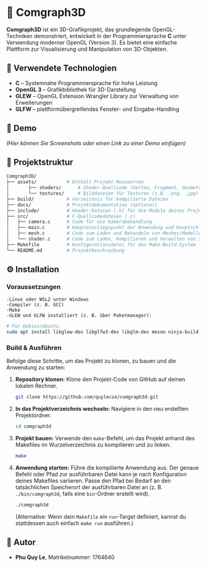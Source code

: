 # 🧊 Comgraph3D

**Comgraph3D** ist ein 3D-Grafikprojekt, das grundlegende OpenGL-Techniken demonstriert, entwickelt in der Programmiersprache **C** unter Verwendung moderner OpenGL (Version 3). Es bietet eine einfache Plattform zur Visualisierung und Manipulation von 3D-Objekten.

## 🔧 Verwendete Technologien

- **C** – Systemnahe Programmiersprache für hohe Leistung
- **OpenGL 3** – Grafikbibliothek für 3D-Darstellung
- **GLEW** – OpenGL Extension Wrangler Library zur Verwaltung von Erweiterungen
- **GLFW** – plattformübergreifendes Fenster- und Eingabe-Handling

## 🚀 Demo

*(Hier können Sie Screenshots oder einen Link zu einer Demo einfügen)*

## 📁 Projektstruktur

```bash
Comgraph3D/
├── assets/           # Enthält Projekt-Ressourcen
│       ├── shaders/      # Shader-Quellcode (Vertex, Fragment, Geometrie...) (z.B. .vert, .frag)
│     	└── textures/     # Bilddateien für Texturen (z.B. .png, .jpg)      
├── build/            # Verzeichnis für kompilierte Dateien
├── docs/             # Projektdokumentation (optional)
├── include/          # Header-Dateien (.h) für die Module deines Projekts
├── src/              # C-Quellcodedateien (.c)
│   ├── camera.c      # Code für die Kamerabehandlung
│   ├── main.c        # Haupteinstiegspunkt der Anwendung und Hauptschleife
│   ├── mesh.c        # Code zum Laden und Behandeln von Meshes/Modellen
│   └── shader.c      # Code zum Laden, Kompilieren und Verwalten von Shadern
├── Makefile          # Konfigurationsdatei für das Make-Build-System
└── README.md         # Projektbeschreibung
```
## ⚙️ Installation
### Voraussetzungen
	-Linux oder WSL2 unter Windows
	-Compiler (z. B. GCC)
	-Make
	-GLEW und GLFW installiert (z. B. über Paketmanager):
	
```bash
# Für Debian/Ubuntu:
sudo apt install libglew-dev libglfw3-dev libglm-dev meson ninja-build
```

### Build & Ausführen

Befolge diese Schritte, um das Projekt zu klonen, zu bauen und die Anwendung zu starten:

1.  **Repository klonen:**
    Klone den Projekt-Code von GitHub auf deinen lokalen Rechner.
    ```bash
    git clone https://github.com/quylecse/comgraph3d.git
    ```

2.  **In das Projektverzeichnis wechseln:**
    Navigiere in den neu erstellten Projektordner.
    ```bash
    cd comgraph3d
    ```

3.  **Projekt bauen:**
    Verwende den `make`-Befehl, um das Projekt anhand des Makefiles im Wurzelverzeichnis zu kompilieren und zu linken.
    ```bash
    make
    ```

4.  **Anwendung starten:**
    Führe die kompilierte Anwendung aus. Der genaue Befehl oder Pfad zur ausführbaren Datei kann je nach Konfiguration deines Makefiles variieren. Passe den Pfad bei Bedarf an den tatsächlichen Speicherort der ausführbaren Datei an (z. B. `./bin/comgraph3d`, falls eine `bin`-Ordner erstellt wird).
    ```bash
    ./comgraph3d
    ```
    (Alternative: Wenn dein `Makefile` ein `run`-Target definiert, kannst du stattdessen auch einfach `make run` ausführen.)

## 👤 Autor

- **Phu Quy Le**, Matrikelnummer: 1764640
